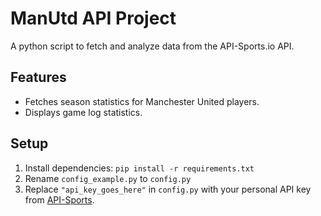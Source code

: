 # ManUtd API Project

A python script to fetch and analyze data from the API-Sports.io API.

## Features
* Fetches season statistics for Manchester United players.
* Displays game log statistics.

## Setup
1. Install dependencies: `pip install -r requirements.txt`
2. Rename `config_example.py` to `config.py`
3. Replace `"api_key_goes_here"` in `config.py` with your personal API key from [API-Sports](https://api-sports.io/).